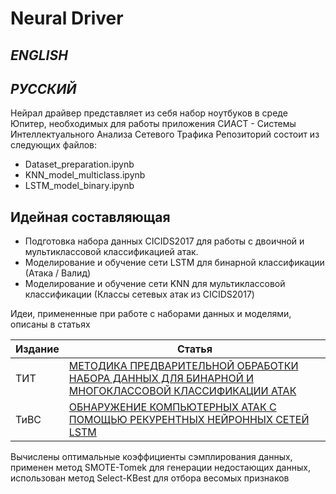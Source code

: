 # Neural Driver
## _ENGLISH_

## _РУССКИЙ_

Нейрал драйвер представляет из себя набор ноутбуков в среде Юпитер, необходимых для работы приложения СИАСТ - Системы Интеллектуального Анализа Сетевого Трафика
Репозиторий состоит из следующих файлов:
- Dataset_preparation.ipynb
- KNN_model_multiclass.ipynb
- LSTM_model_binary.ipynb

## Идейная составляющая

- Подготовка набора данных CICIDS2017 для работы с двоичной и мультиклассовой классификацией атак.
- Моделирование и обучение сети LSTM для бинарной классификации (Атака / Валид)
- Моделирование и обучение сети KNN для мультиклассовой классификации (Классы сетевых атак из CICIDS2017)

Идеи, примененные при работе с наборами данных и моделями, описаны в статьях

| Издание | Статья |
| ------ | ------ |
| ТИТ | [МЕТОДИКА ПРЕДВАРИТЕЛЬНОЙ ОБРАБОТКИ НАБОРА ДАННЫХ ДЛЯ БИНАРНОЙ И МНОГОКЛАССОВОЙ КЛАССИФИКАЦИИ АТАК][TIT] |
| ТиВС | [ОБНАРУЖЕНИЕ КОМПЬЮТЕРНЫХ АТАК С ПОМОЩЬЮ РЕКУРЕНТНЫХ НЕЙРОННЫХ СЕТЕЙ LSTM][TIVS] |

   [TIT]: <http://srd-mtuci.ru/attachments/article/296/%D0%A2%D0%98%D0%A2-1-2022.pdf>
   [TIVS]: <https://mtuci.ru/about_the_university/news/5756/>
  
  Вычислены оптимальные коэффициенты сэмплирования данных, применен метод SMOTE-Tomek для генерации недостающих данных, использован метод Select-KBest для отбора весомых признаков

